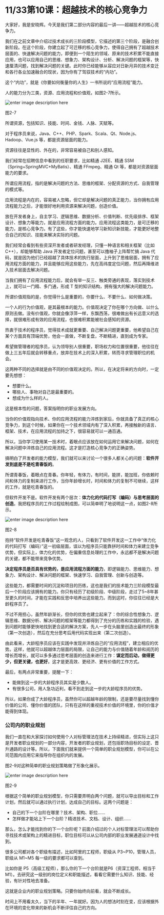 # 11/33第10课：超越技术的核心竞争力

大家好，我是安晓辉。今天是我们第二部分内容的最后一讲——超越技术的核心竞争力。

我们在之前文章中介绍过技术成长的三阶段模型，它描述的第三个阶段，是融合创新阶段。在这个阶段，你建立起了可迁移的核心竞争力，使得自己拥有了超越技术层面的、快速解决问题的能力，即便到一个陌生的领域、原来的技术积累不能直接应用，也可以应用自己的思维、想象力、架构设计、分析、解决问题的框架等，快速厘清问题，找到解决问题的关键。此时你已经能够从容应对日新月异的技术变迁和各行各业加速融合的现状，因为你有了驾驭技术的“内功”。

这个“内功”，就是《你要如何衡量你的人生》一书所说的“应用流程”能力。

人的能力分为三类，资源、应用流程和价值观，如图2-7所示。

![enter image description here](http://images.gitbook.cn/b97aa440-e63f-11e7-90e6-7d6fd5e64f05)

图2-7

所谓资源，包括知识、技能、时间、金钱、人脉、天赋等。

对于程序员来说，Java、C++、PHP、Spark、Scala、Qt、Node.js、Hadoop、Vue.js 等，都是资源层面的能力。

资源往往是显性的、外在的，非常容易被自己和别人感知。

我们经常在招聘信息中看到的任职要求，比如精通 J2EE、精通 SSM（Spring+SpringMVC+MyBatis）、精通 FFmpeg、精通 Qt 等，都是对资源层面能力的要求。

所谓应用流程，指的是解决问题的方法、思维的框架、分配资源的方式、自我管理的模式等。

应用流程是内在的，容易被人忽略，但它却是解决问题的真正能力，当你拥有应用流程能力之后，才能很好地利用资源来解决问题，创造价值。

放在开发者身上，自主学习、逻辑思维、数据分析、价值判断、优先级排序、框架设计、想象力等能力，就是应用流程方面的能力。应用流程这类能力，是可迁移的能力，是核心竞争力。有了这些，你才能快速地学习新知识新技能，才能更好地整合自己的知识、技能来解决实际的问题。

我们经常会看到有些资深开发者或者研发经理，只懂一种语言和相关框架（比如 C++），却能够帮助 Java 开发者定位问题，甚至可以撸袖子上阵帮忙搞 Java 代码，就是因为他们已经超越了具体技术的执行层面，上升到了思维层面，拥有了应用流程方面的能力，并且能够应用这些能力，先在高纬度定位问题，然后再降维进入技术层面去解决问题。

当我们拥有了应用流程能力后，就会有举一反三、触类旁通的表现，落实到技术上，就可以一门精、多门通，形成 T 型的知识结构，拥有强大的解决问题能力。

所谓价值观指的是，你觉得什么是重要的，你要什么、不要什么、如何做决策。

一个人的行为价值观，是其最根本的能力。价值观决定了你在哪个方向做、以什么原则去做。没有价值观，你就会像浮萍一样，东飘西荡，很难做出有长远意义的选择，就很难形成有效的应用流程，也很难积累能被社会感知的资源。

热衷于技术的程序员，觉得技术成就更重要、自己解决问题更重要，他希望自己在某个方面具有顶端优势，他会一直做，不断复盘，不断精进，直到成为专家。

希望做管理者的程序员，认为领导别人很重要，职场权力和位置很重要，他往往在做上三五年后就会转移重点，放弃在技术上的深入积累，转而寻求管理职位的机会。

这两种不同的选择就是由不同的价值观决定的。所以，在决定将来的方向时，一定要先想想：

- 想要什么。
- 哪些人、事物对自己是最重要的。
- 想成为什么样的人。

这是根本性的问题，答案指明你的职业发展方向。

当你的价值观指向技术、你的应用流程的能力淬炼到家后，你就具备了真正的核心竞争力，到这个时候，如果你在一个技术领域内有了深入积累，再接触新的语言、框架、技术，在应用流程的加持之下，很容易就可以一通百通。

所以，当你学习使用某一技术时，着眼点应该放在如何运用它来解决问题，如何在解决问题中淬炼自己的应用流程。这才是打造核心竞争力的正确姿势。

搞明白了开发者的能力模型，我们就可以来讨论一个很多人都关心的问题：**软件开发到底是不是吃青春饭的**。

所谓青春饭，着眼点在青春。你年轻，有体力，有时间，能拼，能加班，你依赖时间和体力的复制来进行工作，当你年龄增长时，时间和体力的复制不可继续，这样的工作，就是吃青春饭的。

但软件开发不是。软件开发有两个层次：**体力化的代码打写（编码）与思考层面的创造**。我把程序员的工作过程绘制成图，可以简单明了地说明这一点，如图2-8所示。

![enter image description here](http://images.gitbook.cn/cae01260-e63f-11e7-ae48-3dce8ab506a5)

图2-8

抱持“软件开发是吃青春饭”这一观念的人，只看到了软件开发这一工作中“体力化的代码打写（编码）”这一初级层面，误以为程序员只能靠拼时间和体力来建立竞争优势，但实际上，体力化的优势，在偏重信息处理的工作中，永远都不是解决问题的关键，都不能带来竞争优势。

**决定程序员是否具有优势的，是应用流程方面的能力**，即逻辑能力、思维能力、想象力、架构设计、解决问题的框架、快速学习、自我管理、创新与创造等。

这些能力，都需要时间的沉淀和项目的历练，这也是我们的技术能力三阶段模型最后一个阶段应该拥有的能力。你只有经历了初级阶段、中级阶段，走过了5~8年甚至更久的时间，才能在实践和反思中培养出这些能力。而到这时，你往往已经是大龄程序员了。

不过不用担心，虽然年龄渐长，但你的优势也建立起来了：你的综合性想象力、逻辑思维、数据分析、解决问题的框架等能力都得到了充分的历练和实践的检验，遇到问题时能够更快地找到更合适的解决方案，先人一步在头脑里创造出最终的形象（第一次创造），然后在充分思考后用代码实现出来（第二次创造）。

由此看来，大龄程序员应该在实践中发现并淬炼自己的“应用流程”，建立相应的优势。这样，他就可以超越体力层面的局限，让自己的能力与价值随着年龄和阅历的增长而增长，就可以多多通过思考层面的创造来进行工作：**谋定而后动，做得更少，但更关键，也更好**。这才是更高效、更经济、更有价值的工作方式。

最后，有两点非常重要，提醒一下：

- 能做到这一步的大龄程序员其实是少数人。
- 有很多公司，用人急功近利，看不到走到这一步的大龄程序员的优势。

所以，如果你成了大龄程序员，虽然你可以超越年龄的限制，还是要尽量找到懂你价值的公司、懂你价值的团队，只有在这样的重视技术价值的环境里，你的价值才能得到体现。

### 公司内的职业规划

我们一直在和大家探讨如何使用个人对标管理法在技术上持续精进，但实际上这只是开发者职业规划的一部分内容，开发者的职业规划，还包括职场目标的设定、晋升通路的设计等。所以，下面我们就来提供一个简单的职业规划模型，你可以在公司范围内应用它来指导你在组织内的发展。

图2-9对这种简单的职业规划策略做了形象化展示。

![enter image description here](http://images.gitbook.cn/d4bf89a0-e63f-11e7-90e6-7d6fd5e64f05)

图2-9

根据这个简单的职业规划模型，你只需要弄明白两个问题，就可以导出目标和工作计划，然后就可以通过执行计划，达成自己的目标。这两个问题是：

- 自己的下一个台阶在哪里？技术、架构、职位……
- 怎样做才能站上下一个台阶？精进技术、文档、设计、组织……

那么，怎么才能找到你的下一个台阶呢？前面介绍过的个人对标管理法可以帮助你寻找技术或架构上的精进目标，职位目标可以从公司内部的职业发展通道设计中找到。

很多公司都对各个职级有描述，比如阿里的工程师，职级从 P3~P10，管理人员，职级从 M1~M5 每一级的要求都可以查到。

比如你是 P5（高级工程师），那么你的下一个台阶就是P6（资深工程师，相当于 M1）。去研究这一级别的岗位定义和职能描述，看看它需要什么知识、技能、经验，有针对性地去准备。

这就是企业内的职业规划策略。只要你始终向前看，就会不断成长。

时间上不用看太久，当下的半年、一年就好。因为人的想法时刻在变，应该根据外在环境的变化带来的新机会不断评估自己的方向。